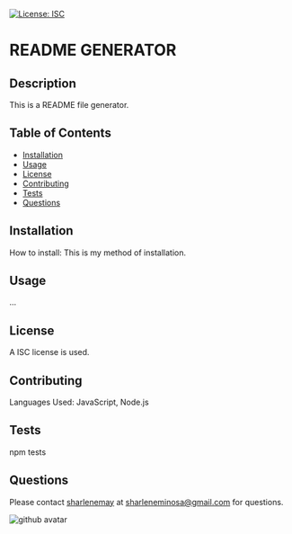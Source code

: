 
  
  [![License: ISC](https://img.shields.io/badge/License-ISC-blue.svg)](https://opensource.org/licenses/ISC)
  # README GENERATOR
  
  ## Description
  
  This is a README file generator.
  
  ## Table of Contents
  * [Installation](#installation)
  * [Usage](#usage)
  * [License](#license)
  * [Contributing](#contributing)
  * [Tests](#tests)
  * [Questions](#questions)
  
  ## Installation
  
  How to install: This is my method of installation.
  
  ## Usage
  
  ...
  
  ## License
  
  A ISC license is used.
  
  ## Contributing
  
  Languages Used: JavaScript, Node.js
  
  ## Tests
  
  npm tests
  
  ## Questions
  
  Please contact [sharlenemay](https://github.com/sharlenemay) at sharleneminosa@gmail.com for questions. 

  ![github avatar](https://avatars3.githubusercontent.com/u/60161834?v=4)
  
  